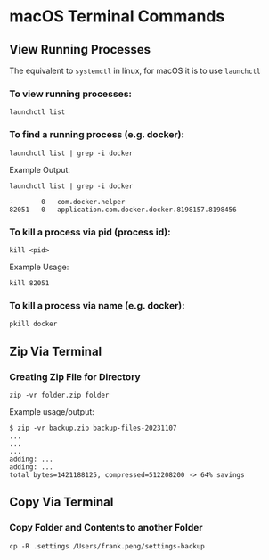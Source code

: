 # macOS Terminal Commands

## View Running Processes
The equivalent to `systemctl` in linux, for macOS it is to use `launchctl`

### To view running processes:
```
launchctl list
```

### To find a running process (e.g. docker):
```
launchctl list | grep -i docker
```

Example Output:
```
launchctl list | grep -i docker

-	    0	com.docker.helper
82051	0	application.com.docker.docker.8198157.8198456
```

### To kill a process via pid (process id):
```
kill <pid>
```

Example Usage:
```
kill 82051
```

### To kill a process via name (e.g. docker):
```
pkill docker
```

## Zip Via Terminal

### Creating Zip File for Directory
```
zip -vr folder.zip folder
```

Example usage/output:
```
$ zip -vr backup.zip backup-files-20231107
...
...
...
adding: ...
adding: ...
total bytes=1421188125, compressed=512208200 -> 64% savings
```

## Copy Via Terminal

### Copy Folder and Contents to another Folder
```
cp -R .settings /Users/frank.peng/settings-backup
```
